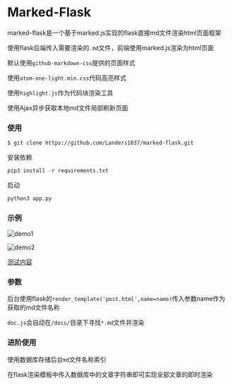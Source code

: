# Marked-Flask

marked-flask是一个基于marked.js实现的flask直接md文件渲染html页面框架

使用flask后端传入需要渲染的`.md`文件，前端使用marked.js渲染为html页面

默认使用`github-markdown-css`提供的页面样式

使用`atom-one-light.min.css`代码高亮样式

使用`highlight.js`作为代码块渲染工具

使用Ajax异步获取本地md文件局部刷新页面

### 使用

```bash
$ git clone https://github.com/Landers1037/marked-flask.git
```

安装依赖

```python
pip3 install -r requirements.txt
```

启动

```python
python3 app.py
```

### 示例

![demo1](/store/marked-flask/demo1.png)

![demo2](/store/marked-flask/demo2.png)

[测试内容](/demo.md)

### 参数

后台使用flask的`render_template('post.html',name=name)`传入参数name作为获取的md文件名称

`doc.js`会自动在`/docs/`目录下寻找`*.md`文件并渲染

### 进阶使用

使用数据库存储后台`md`文件名称索引

在flask渲染模板中传入数据库中的文章字符串即可实现全部文章的即时渲染